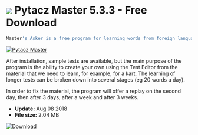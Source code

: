 # ![](https://cdn.softexe.net/static/icon/d/pytacz-master-9921.png) Pytacz Master 5.3.3 - Free Download

```sh
Master's Asker is a free program for learning words from foreign language, sub-topics, historical dates, state capitals, symbols of elements, mathematical tasks, etc.
```
[![Pytacz Master](https://gallery.dpcdn.pl/imgc/Tools/84039/g_-_420x350_1.5_-_xf3835bce-e36c-431d-97ff-dff3d9f8a722.png)](https://softexe.net/win/hobbies-lifestyle/other/pytacz-master:aabp.html)

After installation, sample tests are available, but the main purpose of the program is the ability to create your own using the Test Editor from the material that we need to learn, for example, for a kart. The learning of longer tests can be broken down into several stages (eg 20 words a day).
 
 In order to fix the material, the program will offer a replay on the second day, then after 3 days, after a week and after 3 weeks.


- **Update:** Aug 08 2018
- **File size:** 2.04 MB

[![Download](https://cdn.softexe.net/static/img/download.png)](https://softexe.net/win/hobbies-lifestyle/other/pytacz-master:aabp.html)

